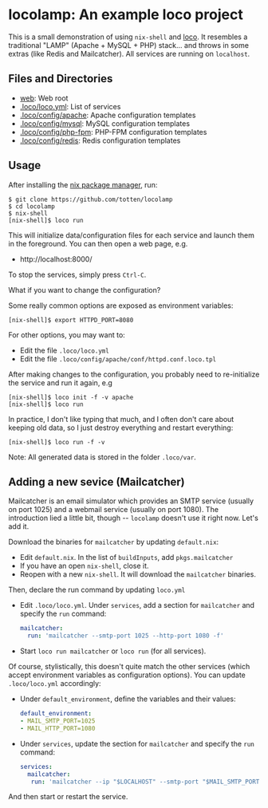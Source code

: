 # locolamp: An example loco project

This is a small demonstration of using `nix-shell` and [loco](https://github.com/totten/loco).  It resembles a
traditional "LAMP" (Apache + MySQL + PHP) stack...  and throws in some extras (like Redis and Mailcatcher).  All
services are running on `localhost`.

## Files and Directories

* [web](web): Web root
* [.loco/loco.yml](.loco/loco.yml): List of services
* [.loco/config/apache](.loco/config/apache): Apache configuration templates
* [.loco/config/mysql](.loco/config/mysql): MySQL configuration templates
* [.loco/config/php-fpm](.loco/config/php-fpm): PHP-FPM configuration templates
* [.loco/config/redis](.loco/config/redis): Redis configuration templates

## Usage

After installing the [nix package manager](https://nixos.org/nix/), run:

```
$ git clone https://github.com/totten/locolamp
$ cd locolamp
$ nix-shell
[nix-shell]$ loco run
```

This will initialize data/configuration files for each service and launch
them in the foreground.  You can then open a web page, e.g.

* http://localhost:8000/

To stop the services, simply press `Ctrl-C`.

What if you want to change the configuration?

Some really common options are exposed as environment variables:

```
[nix-shell]$ export HTTPD_PORT=8080
```

For other options, you may want to:

* Edit the file `.loco/loco.yml`
* Edit the file `.loco/config/apache/conf/httpd.conf.loco.tpl`

After making changes to the configuration, you probably need to
re-initialize the service and run it again, e.g

```
[nix-shell]$ loco init -f -v apache
[nix-shell]$ loco run
```

In practice, I don't like typing that much, and I often don't care about
keeping old data, so I just destroy everything and restart everything:

```
[nix-shell]$ loco run -f -v
```

Note: All generated data is stored in the folder `.loco/var`.

## Adding a new sevice (Mailcatcher)

Mailcatcher is an email simulator which provides an SMTP service (usually on port 1025) and a webmail service (usually
on port 1080). The introduction lied a little bit, though -- `locolamp` doesn't use it right now. Let's add it.

Download the binaries for `mailcatcher` by updating `default.nix`:

* Edit `default.nix`. In the list of `buildInputs`, add `pkgs.mailcatcher`
* If you have an open `nix-shell`, close it.
* Reopen with a new `nix-shell`. It will download the `mailcatcher` binaries.

Then, declare the run command by updating `loco.yml`

* Edit `.loco/loco.yml`. Under `services`, add a section for `mailcatcher` and specify the `run` command:
  ```yaml
  mailcatcher:
    run: 'mailcatcher --smtp-port 1025 --http-port 1080 -f'
  ```
* Start `loco run mailcatcher` or `loco run` (for all services).

Of course, stylistically, this doesn't quite match the other services (which
accept environment variables as configuration options).  You can update
`.loco/loco.yml` accordingly:

* Under `default_environment`, define the variables and their values:
  ```yaml
  default_environment:
  - MAIL_SMTP_PORT=1025
  - MAIL_HTTP_PORT=1080
  ```
* Under `services`, update the section for `mailcatcher` and specify the `run` command:
  ```yaml
  services:
    mailcatcher:
     run: 'mailcatcher --ip "$LOCALHOST" --smtp-port "$MAIL_SMTP_PORT" --http-port "$MAIL_HTTP_PORT" -f'
  ```

And then start or restart the service.
